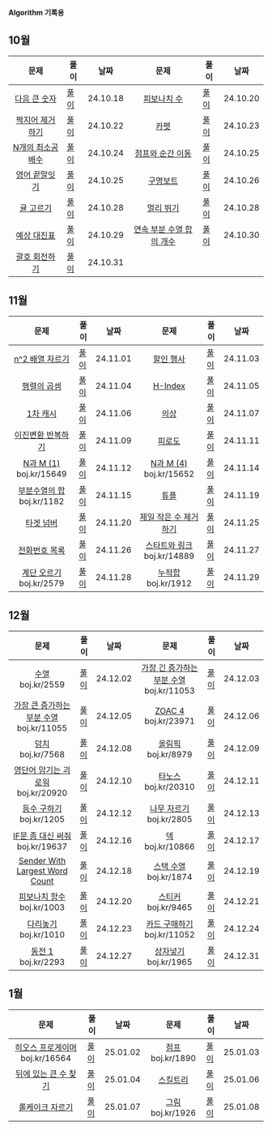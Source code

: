 #### Algorithm 기록용
10월
---

문제|풀이|날짜|문제|풀이|날짜
:---:|---|---|:---:|---|---
[다음 큰 숫자](https://school.programmers.co.kr/learn/courses/30/lessons/12911)|[풀이](https://github.com/tmddus2123/Algorithm/blob/main/2024/10/%EB%8B%A4%EC%9D%8C%20%ED%81%B0%20%EC%88%AB%EC%9E%90.java)|24.10.18|[피보나치 수](https://school.programmers.co.kr/learn/courses/30/lessons/12945?language=java)|[풀이](https://github.com/tmddus2123/Algorithm/blob/main/2024/10/%ED%94%BC%EB%B3%B4%EB%82%98%EC%B9%98%20%EC%88%98.java)|24.10.20
[짝지어 제거하기](https://school.programmers.co.kr/learn/courses/30/lessons/12973)|[풀이](https://github.com/tmddus2123/Algorithm/tree/main/2024/10)|24.10.22|[카펫](https://school.programmers.co.kr/learn/courses/30/lessons/42842)|[풀이](https://github.com/tmddus2123/Algorithm/blob/main/2024/10/%EC%B9%B4%ED%8E%AB.java)|24.10.23
[N개의 최소공배수](https://school.programmers.co.kr/learn/courses/30/lessons/12953)|[풀이](https://github.com/tmddus2123/Algorithm/tree/main/2024/10)|24.10.24|[점프와 순간 이동](https://school.programmers.co.kr/learn/courses/30/lessons/12980)|[풀이](https://github.com/tmddus2123/Algorithm/blob/main/2024/10/%EC%A0%90%ED%94%84%EC%99%80%20%EC%88%9C%EA%B0%84%20%EC%9D%B4%EB%8F%99.java)|24.10.25
[영어 끝말잇기](https://school.programmers.co.kr/learn/courses/30/lessons/12981)|[풀이](https://github.com/tmddus2123/Algorithm/blob/main/2024/10/%EC%98%81%EC%96%B4%20%EB%81%9D%EB%A7%90%EC%9E%87%EA%B8%B0.java)|24.10.25|[구명보트](https://school.programmers.co.kr/learn/courses/30/lessons/42885#)|[풀이](https://github.com/tmddus2123/Algorithm/blob/main/2024/10/%EA%B5%AC%EB%AA%85%EB%B3%B4%ED%8A%B8.java)|24.10.26
[귤 고르기](https://school.programmers.co.kr/learn/courses/30/lessons/138476)|[풀이](https://github.com/tmddus2123/Algorithm/blob/main/2024/10/%EA%B7%A4%20%EA%B3%A0%EB%A5%B4%EA%B8%B0.java)|24.10.28|[멀리 뛰기](https://github.com/tmddus2123/Algorithm/new/main/2024/10)|[풀이](https://github.com/tmddus2123/Algorithm/blob/main/2024/10/%EB%A9%80%EB%A6%AC%20%EB%9B%B0%EA%B8%B0.java)|24.10.28
[예상 대진표](https://school.programmers.co.kr/learn/courses/30/lessons/12985#)|[풀이](https://github.com/tmddus2123/Algorithm/blob/main/2024/10/%EC%98%88%EC%83%81%20%EB%8C%80%EC%A7%84%ED%91%9C.java)|24.10.29|[연속 부분 수열 합의 개수](https://school.programmers.co.kr/learn/courses/30/lessons/131701?language=java)|[풀이](https://github.com/tmddus2123/Algorithm/blob/main/2024/10/%EC%97%B0%EC%86%8D%20%EB%B6%80%EB%B6%84%20%EC%88%98%EC%97%B4%20%ED%95%A9%EC%9D%98%20%EA%B0%9C%EC%88%98.java)|24.10.30
[괄호 회전하기](https://school.programmers.co.kr/learn/courses/30/lessons/76502#)|[풀이](https://github.com/tmddus2123/Algorithm/blob/main/2024/10/%EA%B4%84%ED%98%B8%20%ED%9A%8C%EC%A0%84%ED%95%98%EA%B8%B0.java)|24.10.31

11월
---
문제|풀이|날짜|문제|풀이|날짜
:---:|---|---|:---:|---|---
[n^2 배열 자르기](https://school.programmers.co.kr/learn/courses/30/lessons/87390)|[풀이](https://github.com/tmddus2123/Algorithm/blob/main/2024/11/n%5E2%20%EB%B0%B0%EC%97%B4%20%EC%9E%90%EB%A5%B4%EA%B8%B0.java)|24.11.01|[할인 행사](https://school.programmers.co.kr/learn/courses/30/lessons/131127)|[풀이](https://github.com/tmddus2123/Algorithm/blob/main/2024/11/%ED%95%A0%EC%9D%B8%20%ED%96%89%EC%82%AC.java)|24.11.03
[행렬의 곱셈](https://school.programmers.co.kr/learn/courses/30/lessons/12949)|[풀이](https://github.com/tmddus2123/Algorithm/blob/main/2024/11/%ED%96%89%EB%A0%AC%EC%9D%98%20%EA%B3%B1%EC%85%88.java)|24.11.04|[H-Index](https://school.programmers.co.kr/learn/courses/30/lessons/42747)|[풀이](https://github.com/tmddus2123/Algorithm/blob/main/2024/11/H-Index.java)|24.11.05
[1차 캐시](https://school.programmers.co.kr/learn/courses/30/lessons/17680)|[풀이](https://github.com/tmddus2123/Algorithm/blob/main/2024/11/%5B1%EC%B0%A8%5D%20%EC%BA%90%EC%8B%9C.java)|24.11.06|[의상](https://school.programmers.co.kr/learn/courses/30/lessons/42578)|[풀이](https://github.com/tmddus2123/Algorithm/blob/main/2024/11/%EC%9D%98%EC%83%81.java)|24.11.07
[이진변환 반복하기](https://school.programmers.co.kr/learn/courses/30/lessons/70129)|[풀이](https://github.com/tmddus2123/Algorithm/blob/main/2024/11/%EC%9D%B4%EC%A7%84%EB%B3%80%ED%99%98%20%EB%B0%98%EB%B3%B5%ED%95%98%EA%B8%B0.java)|24.11.09|[피로도](https://school.programmers.co.kr/learn/courses/30/lessons/87946)|[풀이](https://github.com/tmddus2123/Algorithm/blob/main/2024/11/%ED%94%BC%EB%A1%9C%EB%8F%84.java)|24.11.11
[N과 M (1)](https://www.acmicpc.net/problem/15649) boj.kr/15649|[풀이](https://github.com/tmddus2123/Algorithm/blob/main/2024/11/N%EA%B3%BC%20M%20(1).java)|24.11.12|[N과 M (4)](https://www.acmicpc.net/problem/15652) boj.kr/15652|[풀이](https://github.com/tmddus2123/Algorithm/blob/main/2024/11/N%EA%B3%BC%20M%20(4).java)|24.11.14
[부분수열의 합](https://www.acmicpc.net/problem/1182) boj.kr/1182|[풀이](https://github.com/tmddus2123/Algorithm/blob/main/2024/11/%EB%B6%80%EB%B6%84%EC%88%98%EC%97%B4%EC%9D%98%20%ED%95%A9.java)|24.11.15|[튜플](https://school.programmers.co.kr/learn/courses/30/lessons/64065)|[풀이](https://github.com/tmddus2123/Algorithm/blob/main/2024/11/%ED%8A%9C%ED%94%8C.java)|24.11.19
[타겟 넘버](https://school.programmers.co.kr/learn/courses/30/lessons/43165)|[풀이](https://github.com/tmddus2123/Algorithm/blob/main/2024/11/%ED%83%80%EC%BC%93%20%EB%84%98%EB%B2%84.java)|24.11.20|[제일 작은 수 제거하기](https://school.programmers.co.kr/learn/courses/30/lessons/12935)|[풀이](https://github.com/tmddus2123/Algorithm/blob/main/2024/11/C%23/%EC%A0%9C%EC%9D%BC%20%EC%9E%91%EC%9D%80%20%EC%88%98%20%EC%A0%9C%EA%B1%B0%ED%95%98%EA%B8%B0.cs)|24.11.25
[전화번호 목록](https://school.programmers.co.kr/learn/courses/30/lessons/42577?language=java)|[풀이](https://github.com/tmddus2123/Algorithm/blob/main/2024/11/%EC%A0%84%ED%99%94%EB%B2%88%ED%98%B8%20%EB%AA%A9%EB%A1%9D.java)|24.11.26|[스타트와 링크](https://www.acmicpc.net/problem/14889) boj.kr/14889|[풀이](https://github.com/tmddus2123/Algorithm/blob/main/2024/11/%EC%8A%A4%ED%83%80%ED%8A%B8%EC%99%80%20%EB%A7%81%ED%81%AC.java)|24.11.27
[계단 오르기](https://www.acmicpc.net/problem/2579) boj.kr/2579|[풀이](https://github.com/tmddus2123/Algorithm/blob/main/2024/11/%EA%B3%84%EB%8B%A8%20%EC%98%A4%EB%A5%B4%EA%B8%B0.java)|24.11.28|[누적합](https://www.acmicpc.net/problem/1912) boj.kr/1912|[풀이](https://github.com/tmddus2123/Algorithm/blob/main/2024/11/%EC%97%B0%EC%86%8D%ED%95%A9.java)|24.11.29

12월
---
문제|풀이|날짜|문제|풀이|날짜
:---:|---|---|:---:|---|---
[수열](https://www.acmicpc.net/problem/2559) boj.kr/2559|[풀이](https://github.com/tmddus2123/Algorithm/blob/main/2024/11/%EC%88%98%EC%97%B4.java)|24.12.02|[가장 긴 증가하는 부분 수열](https://www.acmicpc.net/problem/11053) boj.kr/11053|[풀이](https://github.com/tmddus2123/Algorithm/blob/main/2024/12/%EA%B0%80%EC%9E%A5%20%EA%B8%B4%20%EC%A6%9D%EA%B0%80%ED%95%98%EB%8A%94%20%EB%B6%80%EB%B6%84%20%EC%88%98%EC%97%B4.java)|24.12.03|[잃어버린 괄호](https://www.acmicpc.net/problem/1541) boj.kr/1541|[풀이](https://github.com/tmddus2123/Algorithm/blob/main/2024/12/%EC%9E%83%EC%96%B4%EB%B2%84%EB%A6%B0%20%EA%B4%84%ED%98%B8.java)|24.12.04
[가장 큰 증가하는 부분 수열](https://www.acmicpc.net/problem/11055) boj.kr/11055|[풀이](https://github.com/tmddus2123/Algorithm/blob/main/2024/12/%EA%B0%80%EC%9E%A5%20%ED%81%B0%20%EC%A6%9D%EA%B0%80%ED%95%98%EB%8A%94%20%EB%B6%80%EB%B6%84%20%EC%88%98%EC%97%B4.java)|24.12.05|[ZOAC 4](https://www.acmicpc.net/problem/23971) boj.kr/23971|[풀이](https://github.com/tmddus2123/Algorithm/tree/main/2024/12)|24.12.06
[덩치](https://www.acmicpc.net/problem/7568) boj.kr/7568|[풀이](https://github.com/tmddus2123/Algorithm/blob/main/2024/12/%EB%8D%A9%EC%B9%98.java)|24.12.08|[올림픽](https://www.acmicpc.net/problem/8979) boj.kr/8979|[풀이](https://github.com/tmddus2123/Algorithm/blob/main/2024/12/%EC%98%AC%EB%A6%BC%ED%94%BD.java)|24.12.09
[영단어 암기는 괴로워](https://www.acmicpc.net/problem/20920) boj.kr/20920|[풀이](https://github.com/tmddus2123/Algorithm/blob/main/2024/12/%EC%98%81%EB%8B%A8%EC%96%B4%20%EC%95%94%EA%B8%B0%EB%8A%94%20%EA%B4%B4%EB%A1%9C%EC%9B%8C.java)|24.12.10|[타노스](https://www.acmicpc.net/problem/20310) boj.kr/20310|[풀이](https://github.com/tmddus2123/Algorithm/blob/main/2024/12/%ED%83%80%EB%85%B8%EC%8A%A4.java)|24.12.11
[등수 구하기](https://www.acmicpc.net/problem/1205) boj.kr/1205|[풀이](https://github.com/tmddus2123/Algorithm/blob/main/2024/12/%EB%93%B1%EC%88%98%20%EA%B5%AC%ED%95%98%EA%B8%B0.java)|24.12.12|[나무 자르기](https://www.acmicpc.net/problem/2805) boj.kr/2805|[풀이](https://github.com/tmddus2123/Algorithm/blob/main/2024/12/%EB%82%98%EB%AC%B4%20%EC%9E%90%EB%A5%B4%EA%B8%B0.java)|24.12.13
[IF문 좀 대신 써줘](https://www.acmicpc.net/problem/19637) boj.kr/19637|[풀이](https://github.com/tmddus2123/Algorithm/blob/main/2024/12/IF%EB%AC%B8%20%EC%A2%80%20%EB%8C%80%EC%8B%A0%20%EC%8D%A8%EC%A4%98.java)|24.12.16|[덱](https://www.acmicpc.net/problem/10866) boj.kr/10866|[풀이](https://github.com/tmddus2123/Algorithm/blob/main/2024/12/%EB%8D%B1.java)|24.12.17
[Sender With Largest Word Count](https://leetcode.com/problems/sender-with-largest-word-count/)|[풀이](https://github.com/tmddus2123/Algorithm/blob/main/2024/12/Sender%20With%20Larges%20Word%20Count.java)|24.12.18|[스택 수열](https://www.acmicpc.net/problem/1874) boj.kr/1874|[풀이](https://github.com/tmddus2123/Algorithm/blob/main/2024/12/%EC%8A%A4%ED%83%9D%20%EC%88%98%EC%97%B4.java)|24.12.19
[피보나치 함수](https://www.acmicpc.net/problem/1003) boj.kr/1003|[풀이](https://github.com/tmddus2123/Algorithm/blob/main/2024/12/%ED%94%BC%EB%B3%B4%EB%82%98%EC%B9%98%20%ED%95%A8%EC%88%98.java)|24.12.20|[스티커](https://www.acmicpc.net/problem/9465) boj.kr/9465|[풀이](https://github.com/tmddus2123/Algorithm/blob/main/2024/12/%EC%8A%A4%ED%8B%B0%EC%BB%A4.java)|24.12.21
[다리놓기](https://www.acmicpc.net/problem/1010) boj.kr/1010|[풀이](https://github.com/tmddus2123/Algorithm/blob/main/2024/12/%EB%8B%A4%EB%A6%AC%EB%86%93%EA%B8%B0.java)|24.12.23|[카드 구매하기](https://www.acmicpc.net/problem/11052) boj.kr/11052|[풀이](https://github.com/tmddus2123/Algorithm/blob/main/2024/12/%EC%B9%B4%EB%93%9C%20%EA%B5%AC%EB%A7%A4%ED%95%98%EA%B8%B0.java)|24.12.24
[동전 1](https://www.acmicpc.net/problem/2293) boj.kr/2293|[풀이](https://github.com/tmddus2123/Algorithm/blob/main/2024/12/%EB%8F%99%EC%A0%84%201.java)|24.12.27|[상자넣기](https://www.acmicpc.net/problem/1965) boj.kr/1965|[풀이](https://github.com/tmddus2123/Algorithm/blob/main/2024/12/%EC%83%81%EC%9E%90%EB%84%A3%EA%B8%B0.java)|24.12.31

1월
---
문제|풀이|날짜|문제|풀이|날짜
:---:|---|---|:---:|---|---
[히오스 프로게이머](https://www.acmicpc.net/problem/16564) boj.kr/16564|[풀이](https://github.com/tmddus2123/Algorithm/blob/main/2025/01/%ED%9E%88%EC%98%A4%EC%8A%A4%20%ED%94%84%EB%A1%9C%EA%B2%8C%EC%9D%B4%EB%A8%B8.java)|25.01.02|[점프](https://www.acmicpc.net/problem/1890) boj.kr/1890|[풀이](https://github.com/tmddus2123/Algorithm/blob/main/2025/01/%EC%A0%90%ED%94%84.java)|25.01.03
[뒤에 있는 큰 수 찾기](https://school.programmers.co.kr/learn/courses/30/lessons/154539)|[풀이](https://github.com/tmddus2123/Algorithm/blob/main/2025/01/%EB%92%A4%EC%97%90%20%EC%9E%88%EB%8A%94%20%ED%81%B0%20%EC%88%98%20%EC%B0%BE%EA%B8%B0.java)|25.01.04|[스킬트리](https://school.programmers.co.kr/learn/courses/30/lessons/49993#fn1)|[풀이](https://github.com/tmddus2123/Algorithm/blob/main/2025/01/%EC%8A%A4%ED%82%AC%ED%8A%B8%EB%A6%AC.java)|25.01.06
[롤케이크 자르기](https://school.programmers.co.kr/learn/courses/30/lessons/132265)|[풀이](https://github.com/tmddus2123/Algorithm/blob/main/2025/01/%EB%A1%A4%EC%BC%80%EC%9D%B4%ED%81%AC%20%EC%9E%90%EB%A5%B4%EA%B8%B0.java)|25.01.07|[그림](https://www.acmicpc.net/problem/1926) boj.kr/1926|[풀이](https://github.com/tmddus2123/Algorithm/blob/main/2025/01/%EA%B7%B8%EB%A6%BC.java)|25.01.08
